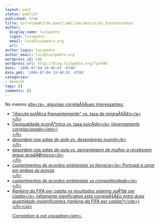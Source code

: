 ```yaml
---
layout: post
status: publish
published: true
title: Correla&Atilde;&sect;&Atilde;&micro;es Interessantes
author:
  display_name: luispedro
  login: luispedro
  email: luis@luispedro.org
  url: ''
author_login: luispedro
author_email: luis@luispedro.org
wordpress_id: 540
wordpress_url: http://blog.luispedro.org/?p=540
date: '2006-07-04 19:40:03 -0700'
date_gmt: '2006-07-04 19:40:03 -0700'
categories:
- General
tags: []
comments: []
---
```

<p>No mesmo <a href="http:&#47;&#47;www.nationmaster.com&#47;index.php">site<&#47;a>, algumas correla&Atilde;&sect;&Atilde;&micro;es interessantes:</p>
<ul>
<li><a href="http:&#47;&#47;www.nationmaster.com&#47;plot&#47;lif_dis_pol_fre&#47;imm_ref_inf_199_percap&#47;flag">"discute pol&Atilde;&shy;tica frequentemente" vs. taxa de imigra&Atilde;&sect;&Atilde;&pound;o<&#47;a><br />
<&#47;li>
<li><a href="http:&#47;&#47;www.nationmaster.com&#47;plot&#47;eco_dis_of_fam_inc_gin_ind&#47;hea_sui_rat_mid_age&#47;flag">Desigualdade econ&Atilde;&sup3;mica vs. taxa suic&Atilde;&shy;dio<&#47;a> (<em>inversamente correlacionado<&#47;em>)<br />
<&#47;li>
<li><a href="http:&#47;&#47;www.nationmaster.com&#47;plot&#47;edu_stu_att_rep_cla_dis&#47;lab_you_une&#47;flag">desordem nas salas de aula vs. desemprego juvenil<&#47;a><br />
<&#47;li>
<li><a href="http:&#47;&#47;www.nationmaster.com&#47;plot&#47;edu_stu_att_rep_cla_dis&#47;edu_sha_of_uni_qua_awa_to_fem&#47;flag">desordem nas salas de aula vs. percentagem de mulher a receberem graus acad&Atilde;&copy;micos<&#47;a><br />
<&#47;li>
<li><a href="http:&#47;&#47;www.nationmaster.com&#47;plot&#47;edu_lit_adu_at_mod_lit_lev&#47;env_env_agr_com&#47;flag">cumprimentos de acordos ambientais vs literacia<&#47;a> Portugal a zerar em ambas as provas<br />
<&#47;li>
<li><a href="http:&#47;&#47;www.nationmaster.com&#47;plot&#47;env_env_agr_com&#47;eco_gro_com_sco&#47;flag">cumprimentos de acordos ambientais vs competitividade<&#47;a><br />
<&#47;li>
<li><a href="http:&#47;&#47;www.nationmaster.com&#47;plot&#47;hea_ove_hea_per_percap&#47;spo_fif_wor_ran_percap&#47;flag">Ranking da FIFA per capita vs resultados sistema sa&Atilde;&ordm;de per capita<&#47;a> (altamente significativa esta correla&Atilde;&sect;&Atilde;&pound;o entre duas quantidade insignificantes (<cite>ranking da FIFA per capita?<&#47;cite>)<br />
<&#47;li><&#47;ul></p>
<p><em>Correlation is not causation<&#47;em>.</p>

